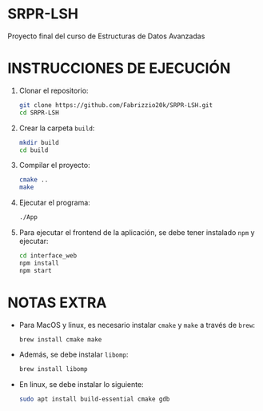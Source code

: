 # SRPR-LSH
Proyecto final del curso de Estructuras de Datos Avanzadas

# INSTRUCCIONES DE EJECUCIÓN
1. Clonar el repositorio:
    ```bash
    git clone https://github.com/Fabrizzio20k/SRPR-LSH.git
    cd SRPR-LSH
    ```
2. Crear la carpeta `build`:
    ```bash
    mkdir build
    cd build
    ```
3. Compilar el proyecto:
    ```bash
    cmake ..
    make
    ```
4. Ejecutar el programa:
    ```bash
    ./App
    ```
5. Para ejecutar el frontend de la aplicación, se debe tener instalado `npm` y ejecutar:
    ```bash
    cd interface_web
    npm install
    npm start
    ```
    
# NOTAS EXTRA
- Para MacOS y linux, es necesario instalar `cmake` y `make` a través de `brew`:
    ```bash
    brew install cmake make
    ```
- Además, se debe instalar `libomp`:
    ```bash
    brew install libomp
    ```
- En linux, se debe instalar lo siguiente:
    ```bash
    sudo apt install build-essential cmake gdb
    ```